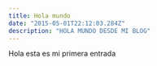 ```yaml
---
title: Hola mundo
date: "2015-05-01T22:12:03.284Z"
description: "HOLA MUNDO DESDE MI BLOG"
---
```


Hola esta es mi primera entrada
